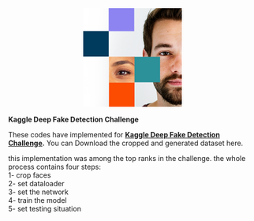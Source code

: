 <div align="center">
    <img src="/images/index.jpg" width="200">
</div>

**Kaggle Deep Fake Detection Challenge**

These codes have implemented for  **[Kaggle Deep Fake Detection Challenge](https://www.kaggle.com/c/deepfake-detection-challenge "Kaggle Deep Fake Detection Challenge").** 
You can Download the cropped and generated dataset here.

this implementation was among the top ranks in the challenge. the whole process contains four steps: \
1- crop faces  \
2- set dataloader \
3- set the network \
4- train the model \
5- set testing situation
